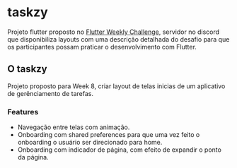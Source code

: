 # taskzy

Projeto flutter proposto no [Flutter Weekly Challenge](https://discord.com/invite/KrUQEpKR3G), servidor no discord que disponibiliza layouts com uma descrição detalhada do desafio para que os participantes possam praticar o desenvolvimento com Flutter.

## O taskzy

Projeto proposto para Week 8, criar layout de telas inicias de um aplicativo de gerênciamento de tarefas.

### Features

- Navegação entre telas com animação.
- Onboarding com shared preferences para que uma vez feito o onboarding o usuário ser direcionado para home.
- Onboarding com indicador de página, com efeito de expandir o ponto da página.